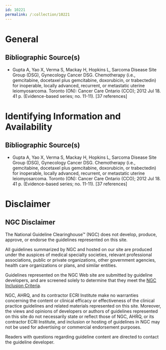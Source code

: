```yaml
---
id: 10221
permalink: /:collection/10221
---
```


# General

## Bibliographic Source(s)

- Gupta A, Yao X, Verma S, Mackay H, Hopkins L, Sarcoma Disease Site Group (DSG), Gynecology Cancer DSG. Chemotherapy (i.e., gemcitabine, docetaxel plus gemcitabine, doxorubicin, or trabectedin) for inoperable, locally advanced, recurrent, or metastatic uterine leiomyosarcoma. Toronto (ON): Cancer Care Ontario (CCO); 2012 Jul 18. 41 p. (Evidence-based series; no. 11-11). [37 references]

# Identifying Information and Availability

## Bibliographic Source(s)

- Gupta A, Yao X, Verma S, Mackay H, Hopkins L, Sarcoma Disease Site Group (DSG), Gynecology Cancer DSG. Chemotherapy (i.e., gemcitabine, docetaxel plus gemcitabine, doxorubicin, or trabectedin) for inoperable, locally advanced, recurrent, or metastatic uterine leiomyosarcoma. Toronto (ON): Cancer Care Ontario (CCO); 2012 Jul 18. 41 p. (Evidence-based series; no. 11-11). [37 references]

# Disclaimer

## NGC Disclaimer

The National Guideline Clearinghouse™ (NGC) does not develop, produce, approve, or endorse the guidelines represented on this site.

All guidelines summarized by NGC and hosted on our site are produced under the auspices of medical specialty societies, relevant professional associations, public or private organizations, other government agencies, health care organizations or plans, and similar entities.

Guidelines represented on the NGC Web site are submitted by guideline developers, and are screened solely to determine that they meet the [NGC Inclusion Criteria](/help-and-about/summaries/inclusion-criteria).

NGC, AHRQ, and its contractor ECRI Institute make no warranties concerning the content or clinical efficacy or effectiveness of the clinical practice guidelines and related materials represented on this site. Moreover, the views and opinions of developers or authors of guidelines represented on this site do not necessarily state or reflect those of NGC, AHRQ, or its contractor ECRI Institute, and inclusion or hosting of guidelines in NGC may not be used for advertising or commercial endorsement purposes.

Readers with questions regarding guideline content are directed to contact the guideline developer.

